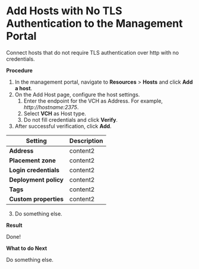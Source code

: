 # Add Hosts with No TLS Authentication to the Management Portal #

Connect hosts that do not require TLS authentication over http with no credentials.


**Procedure**

1. In the management portal, navigate to **Resources** > **Hosts** and click **Add a host**.
2. On the Add Host page, configure the host settings.
	1. Enter the endpoint for the VCH as Address.
	For example, *http://hostname:2375*.
	2. Select **VCH** as Host type.
	3. Do not fill credentials and click **Verify**.
3.	After successful verification, click **Add**.


| Setting | Description |
|---|---|
|**Address**|content2|
|**Placement zone**|content2|
|**Login credentials**|content2|
|**Deployment policy**|content2|
|**Tags**|content2|
|**Custom properties**|content2|
3. Do something else.

**Result**

Done!

**What to do Next**

Do something else.